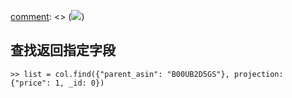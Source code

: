 [comment]: <> (![](https://serverdensity-wpengine.netdna-ssl.com/wp-content/themes/blog.new/images/random/mongodb.png))
## 查找返回指定字段

    
    
    >> list = col.find({"parent_asin": "B00UB2D5GS"}, projection: {"price": 1, _id: 0})
    


[comment]: <tags> (mongodb,ruby)
[comment]: <description> (monogdb ruby api)
[comment]: <title> (mongodb ruby api)
[comment]: <author> (夏洛之枫)
